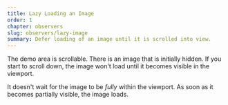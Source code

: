 ```yaml
---
title: Lazy Loading an Image
order: 1
chapter: observers
slug: observers/lazy-image
summary: Defer loading of an image until it is scrolled into view.
---
```


The demo area is scrollable. There is an image that is initially hidden. If you start to scroll down,
the image won't load until it becomes visible in the viewport.

It doesn't wait for the image to be _fully_ within the viewport. As soon as it becomes partially visible,
the image loads.

